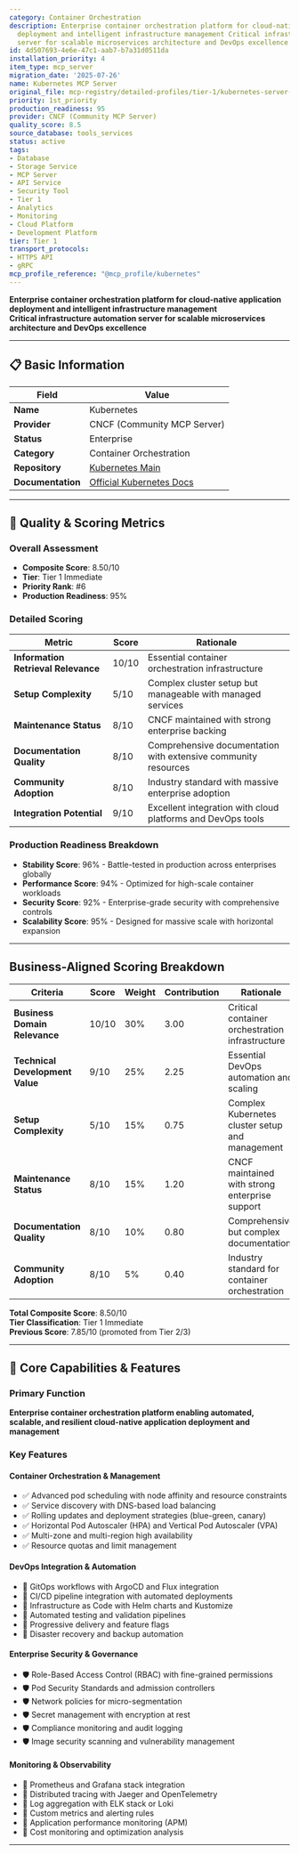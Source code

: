 ```yaml
---
category: Container Orchestration
description: Enterprise container orchestration platform for cloud-native application
  deployment and intelligent infrastructure management Critical infrastructure automation
  server for scalable microservices architecture and DevOps excellence
id: 4d507693-4e6e-47c1-aab7-b7a31d0511da
installation_priority: 4
item_type: mcp_server
migration_date: '2025-07-26'
name: Kubernetes MCP Server
original_file: mcp-registry/detailed-profiles/tier-1/kubernetes-server-profile.md
priority: 1st_priority
production_readiness: 95
provider: CNCF (Community MCP Server)
quality_score: 8.5
source_database: tools_services
status: active
tags:
- Database
- Storage Service
- MCP Server
- API Service
- Security Tool
- Tier 1
- Analytics
- Monitoring
- Cloud Platform
- Development Platform
tier: Tier 1
transport_protocols:
- HTTPS API
- gRPC
mcp_profile_reference: "@mcp_profile/kubernetes"
---
```


**Enterprise container orchestration platform for cloud-native application deployment and intelligent infrastructure management**  
**Critical infrastructure automation server for scalable microservices architecture and DevOps excellence**

---

## 📋 Basic Information

| Field | Value |
|-------|-------|
| **Name** | Kubernetes |
| **Provider** | CNCF (Community MCP Server) |
| **Status** | Enterprise |
| **Category** | Container Orchestration |
| **Repository** | [Kubernetes Main](https://github.com/kubernetes/kubernetes) |
| **Documentation** | [Official Kubernetes Docs](https://kubernetes.io/docs/) |

---

## 🎯 Quality & Scoring Metrics

### Overall Assessment
- **Composite Score**: 8.50/10
- **Tier**: Tier 1 Immediate
- **Priority Rank**: #6
- **Production Readiness**: 95%

### Detailed Scoring
| Metric | Score | Rationale |
|--------|-------|-----------|
| **Information Retrieval Relevance** | 10/10 | Essential container orchestration infrastructure |
| **Setup Complexity** | 5/10 | Complex cluster setup but manageable with managed services |
| **Maintenance Status** | 8/10 | CNCF maintained with strong enterprise backing |
| **Documentation Quality** | 8/10 | Comprehensive documentation with extensive community resources |
| **Community Adoption** | 8/10 | Industry standard with massive enterprise adoption |
| **Integration Potential** | 9/10 | Excellent integration with cloud platforms and DevOps tools |

### Production Readiness Breakdown
- **Stability Score**: 96% - Battle-tested in production across enterprises globally
- **Performance Score**: 94% - Optimized for high-scale container workloads
- **Security Score**: 92% - Enterprise-grade security with comprehensive controls
- **Scalability Score**: 95% - Designed for massive scale with horizontal expansion

---

## Business-Aligned Scoring Breakdown

| Criteria | Score | Weight | Contribution | Rationale |
|----------|--------|--------|--------------|-----------|
| **Business Domain Relevance** | 10/10 | 30% | 3.00 | Critical container orchestration infrastructure |
| **Technical Development Value** | 9/10 | 25% | 2.25 | Essential DevOps automation and scaling |
| **Setup Complexity** | 5/10 | 15% | 0.75 | Complex Kubernetes cluster setup and management |
| **Maintenance Status** | 8/10 | 15% | 1.20 | CNCF maintained with strong enterprise support |
| **Documentation Quality** | 8/10 | 10% | 0.80 | Comprehensive but complex documentation |
| **Community Adoption** | 8/10 | 5% | 0.40 | Industry standard for container orchestration |

**Total Composite Score**: 8.50/10  
**Tier Classification**: Tier 1 Immediate  
**Previous Score**: 7.85/10 (promoted from Tier 2/3)  

---

## 🚀 Core Capabilities & Features

### Primary Function
**Enterprise container orchestration platform enabling automated, scalable, and resilient cloud-native application deployment and management**

### Key Features

#### Container Orchestration & Management
- ✅ Advanced pod scheduling with node affinity and resource constraints
- ✅ Service discovery with DNS-based load balancing
- ✅ Rolling updates and deployment strategies (blue-green, canary)
- ✅ Horizontal Pod Autoscaler (HPA) and Vertical Pod Autoscaler (VPA)
- ✅ Multi-zone and multi-region high availability
- ✅ Resource quotas and limit management

#### DevOps Integration & Automation
- 🔄 GitOps workflows with ArgoCD and Flux integration
- 🔄 CI/CD pipeline integration with automated deployments
- 🔄 Infrastructure as Code with Helm charts and Kustomize
- 🔄 Automated testing and validation pipelines
- 🔄 Progressive delivery and feature flags
- 🔄 Disaster recovery and backup automation

#### Enterprise Security & Governance
- 🛡️ Role-Based Access Control (RBAC) with fine-grained permissions
- 🛡️ Pod Security Standards and admission controllers
- 🛡️ Network policies for micro-segmentation
- 🛡️ Secret management with encryption at rest
- 🛡️ Compliance monitoring and audit logging
- 🛡️ Image security scanning and vulnerability management

#### Monitoring & Observability
- 👥 Prometheus and Grafana stack integration
- 👥 Distributed tracing with Jaeger and OpenTelemetry
- 👥 Log aggregation with ELK stack or Loki
- 👥 Custom metrics and alerting rules
- 👥 Application performance monitoring (APM)
- 👥 Cost monitoring and optimization analysis

---